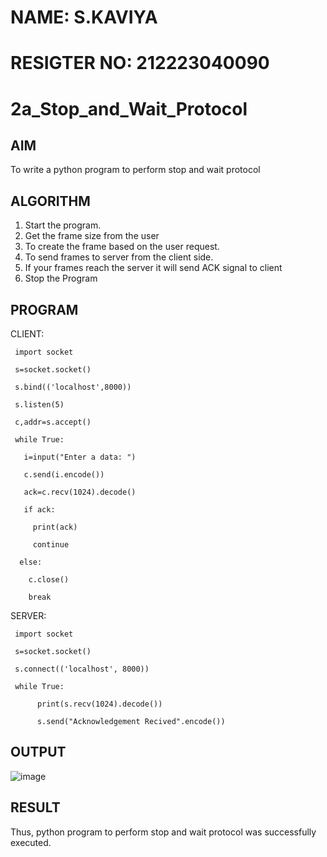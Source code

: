 # NAME: S.KAVIYA
# RESIGTER NO: 212223040090
# 2a_Stop_and_Wait_Protocol
## AIM 
To write a python program to perform stop and wait protocol
## ALGORITHM
1. Start the program.
2. Get the frame size from the user
3. To create the frame based on the user request.
4. To send frames to server from the client side.
5. If your frames reach the server it will send ACK signal to client
6. Stop the Program
## PROGRAM

CLIENT:

     import socket

     s=socket.socket()

     s.bind(('localhost',8000))

     s.listen(5)

     c,addr=s.accept()

     while True:

       i=input("Enter a data: ")

       c.send(i.encode())

       ack=c.recv(1024).decode()

       if ack:

         print(ack)
   
         continue
   
      else:

        c.close()
   
        break

SERVER:

     import socket

     s=socket.socket()

     s.connect(('localhost', 8000))

     while True:

          print(s.recv(1024).decode())
       
          s.send("Acknowledgement Recived".encode())


## OUTPUT

![image](https://github.com/KAVIYASHANMUGAM19/2a_Stop_and_Wait_Protocol/assets/155141139/8174a067-1064-4ad7-b5cd-0a0c89a44ecb)

## RESULT
Thus, python program to perform stop and wait protocol was successfully executed.
